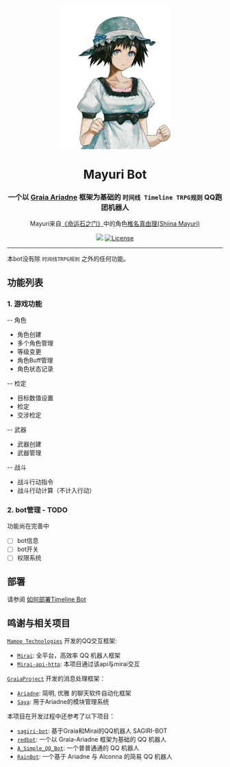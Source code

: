
<div align="center">

<img src="https://raw.githubusercontent.com/WhiliMior/MayuriBot/master/docs/Mayuri_Shiina.png" width = 260>
  
# Mayuri Bot

### 一个以 [Graia Ariadne](https://github.com/GraiaProject/Ariadne) 框架为基础的 `时间线 Timeline TRPG规则` QQ跑团机器人

Mayuri来自[《命运石之门》](https://zh.moegirl.org.cn/zh-hans/%E5%91%BD%E8%BF%90%E7%9F%B3%E4%B9%8B%E9%97%A8%E7%B3%BB%E5%88%97)中的角色[椎名真由理(Shiina Mayuri)](https://zh.moegirl.org.cn/%E6%A4%8E%E5%90%8D%E7%9C%9F%E7%94%B1%E7%90%86)
  
<img src="https://img.shields.io/badge/python-3.10+-blue.svg"/> [![License](https://img.shields.io/github/license/WhiliMior/MayuriBot)](https://github.com/WhiliMior/Timeline_Mirai_Ariadne/blob/master/LICENSE)
  
</div>

***

本bot没有除 `时间线TRPG规则` 之外的任何功能。

功能列表
---
### 1. 游戏功能
-- 角色
- 角色创建
- 多个角色管理
- 等级变更
- 角色Buff管理
- 角色状态记录

-- 检定
- 目标数值设置
- 检定
- 交涉检定

-- 武器
- 武器创建
- 武器管理

-- 战斗
- 战斗行动指令
- 战斗行动计算（不计入行动）

### 2. bot管理 - TODO
功能尚在完善中
- [ ] bot信息
- [ ] bot开关
- [ ] 权限系统

## 部署
请参阅 [如何部署Timeline Bot](https://github.com/WhiliMior/Timeline_Mirai_Ariadne/wiki/%E5%A6%82%E4%BD%95%E9%83%A8%E7%BD%B2Timeline-Bot)

## 鸣谢与相关项目
[`Mamoe Technologies`](https://github.com/mamoe) 开发的QQ交互框架:
- [`Mirai`](https://github.com/mamoe/mirai): 全平台，高效率 QQ 机器人框架
- [`Mirai-api-http`](https://github.com/project-mirai/mirai-api-http): 本项目通过该api与mirai交互

[`GraiaProject`](https://github.com/GraiaProject) 开发的消息处理框架：
- [`Ariadne`](https://github.com/GraiaProject/Ariadne): 简明, 优雅 的聊天软件自动化框架
- [`Saya`](https://github.com/GraiaProject/Saya): 用于Ariadne的模块管理系统

本项目在开发过程中还参考了以下项目：
- [`sagiri-bot`](https://github.com/SAGIRI-kawaii/sagiri-bot): 基于Graia和Mirai的QQ机器人 SAGIRI-BOT
- [`redbot`](https://github.com/Redlnn/redbot): 一个以 Graia-Ariadne 框架为基础的 QQ 机器人
- [`A_Simple_QQ_Bot`](https://github.com/I-love-study/A_Simple_QQ_Bot): 一个普普通通的 QQ 机器人
- [`RainBot`](https://github.com/RF-Tar-Railt/RaianBot):  一个基于 Ariadne 与 Alconna 的简易 QQ 机器人
